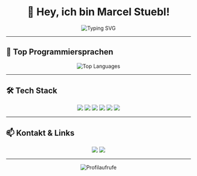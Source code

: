 <h1 align="center">👋 Hey, ich bin Marcel Stuebl!</h1>
<p align="center">
  <img src="https://readme-typing-svg.herokuapp.com?font=Fira+Code&duration=3000&pause=500&color=F73A3A&center=true&vCenter=true&width=435&lines=Software+Developer;Tech+Enthusiast;Open-Source+Lover" alt="Typing SVG" />
</p>

---

## 🚀 **Top Programmiersprachen**  
<p align="center">
  <img src="https://github-readme-stats.vercel.app/api/top-langs/?username=MarcelStuebl&layout=compact&theme=radical&token=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" alt="Top Languages">
</p>

---

## 🛠 **Tech Stack**
<p align="center">
  <img src="https://img.shields.io/badge/C-00599C?style=for-the-badge&logo=c&logoColor=white" />
  <img src="https://img.shields.io/badge/Java-ED8B00?style=for-the-badge&logo=openjdk&logoColor=white" />
  <img src="https://img.shields.io/badge/Assembler-007ACC?style=for-the-badge&logo=assemblyscript&logoColor=white" />
  <img src="https://img.shields.io/badge/HTML5-E34F26?style=for-the-badge&logo=html5&logoColor=white" />
  <img src="https://img.shields.io/badge/CSS-1572B6?style=for-the-badge&logo=css3&logoColor=white" />
  <img src="https://img.shields.io/badge/JavaScript-F7DF1E?style=for-the-badge&logo=javascript&logoColor=black" />
</p>

---

## 📫 **Kontakt & Links**
<p align="center">
  <a href="https://github.com/MarcelStuebl"><img src="https://img.shields.io/badge/GitHub-181717?style=for-the-badge&logo=github&logoColor=white" /></a>
  <a href="mailto:deine.email@example.com"><img src="https://img.shields.io/badge/Email-D14836?style=for-the-badge&logo=gmail&logoColor=white" /></a>
</p>

---

<p align="center">
  <img src="https://komarev.com/ghpvc/?username=MarcelStuebl&label=Profile+Views&color=red&style=flat-square" alt="Profilaufrufe" />
</p>
